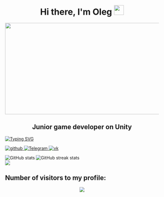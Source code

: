 <h1 align="center">Hi there, I'm Oleg
<img src="https://github.com/blackcater/blackcater/raw/main/images/Hi.gif" height="32"/></h1>

<div align="center">
  <img src="https://media.giphy.com/media/zOvBKUUEERdNm/giphy.gif" width="600" height="300"/>
</div>

<h2 align="center">Junior game developer on Unity</h2>

<a href="https://git.io/typing-svg"><img src="https://readme-typing-svg.herokuapp.com?font=Fira+Code&size=25&pause=1000&color=6AF700&center=true&vCenter=true&width=800&lines=I+will+be+glad+to+any+proposals+for+cooperation" alt="Typing SVG" /></a>
<div id="badges">
  <a href="https://github.com/OKhudyakoff">
    <img src="https://cdn.icon-icons.com/icons2/1996/PNG/512/code_development_github_open_source_programming_source_icon_123274.png" alt="github"/>
  </a>
  <a href="https://t.me/koksfoxx/">
    <img src="https://cdn.icon-icons.com/icons2/555/PNG/512/telegram_icon-icons.com_53603.png" alt="Telegram"/>
  </a>
  <a href="https://vk.com/koksfox">
    <img src="https://cdn.icon-icons.com/icons2/870/PNG/512/square_vk_icon-icons.com_68020.png" alt="vk"/>
  </a>
</div> 

![GitHub stats](https://github-readme-stats.vercel.app/api?username=OKhudyakoff&show_icons=true)
![GitHub streak stats](https://github-readme-streak-stats.herokuapp.com/?user=OKhudyakoff)  
![](https://komarev.com/ghpvc/?username=your-github-OKhudyakoff&style=for-the-badge)

## Number of visitors to my profile:
<p align="center">
  <img src="https://count.kjchmc.cn/get/@:OKhudyakoff?theme=gelbooru" />
</p>

